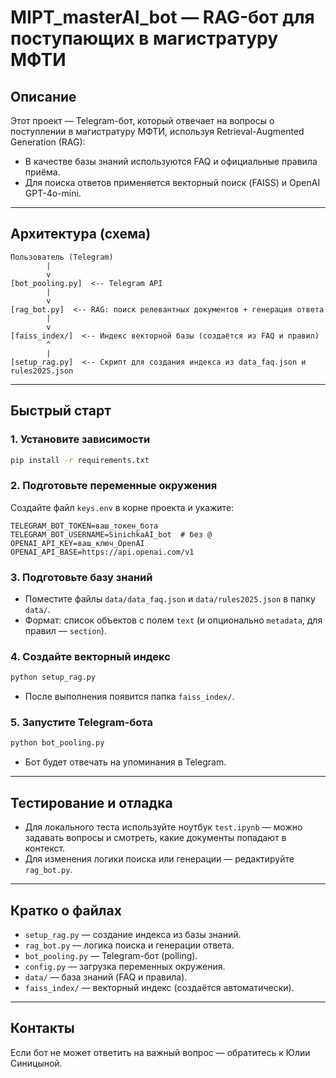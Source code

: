 # MIPT_masterAI_bot — RAG-бот для поступающих в магистратуру МФТИ

## Описание

Этот проект — Telegram-бот, который отвечает на вопросы о поступлении в магистратуру МФТИ, используя Retrieval-Augmented Generation (RAG):
- В качестве базы знаний используются FAQ и официальные правила приёма.
- Для поиска ответов применяется векторный поиск (FAISS) и OpenAI GPT-4o-mini.

---

## Архитектура (схема)

```
Пользователь (Telegram)
        |
        v
[bot_pooling.py]  <-- Telegram API
        |
        v
[rag_bot.py]  <-- RAG: поиск релевантных документов + генерация ответа
        |
        v
[faiss_index/]  <-- Индекс векторной базы (создаётся из FAQ и правил)
        ^
        |
[setup_rag.py]  <-- Скрипт для создания индекса из data_faq.json и rules2025.json
```

---

## Быстрый старт

### 1. Установите зависимости

```bash
pip install -r requirements.txt
```

### 2. Подготовьте переменные окружения

Создайте файл `keys.env` в корне проекта и укажите:
```
TELEGRAM_BOT_TOKEN=ваш_токен_бота
TELEGRAM_BOT_USERNAME=SinichkaAI_bot  # без @
OPENAI_API_KEY=ваш_ключ_OpenAI
OPENAI_API_BASE=https://api.openai.com/v1
```

### 3. Подготовьте базу знаний

- Поместите файлы `data/data_faq.json` и `data/rules2025.json` в папку `data/`.
- Формат: список объектов с полем `text` (и опционально `metadata`, для правил — `section`).

### 4. Создайте векторный индекс

```bash
python setup_rag.py
```
- После выполнения появится папка `faiss_index/`.

### 5. Запустите Telegram-бота

```bash
python bot_pooling.py
```
- Бот будет отвечать на упоминания в Telegram.

---

## Тестирование и отладка

- Для локального теста используйте ноутбук `test.ipynb` — можно задавать вопросы и смотреть, какие документы попадают в контекст.
- Для изменения логики поиска или генерации — редактируйте `rag_bot.py`.

---

## Кратко о файлах

- `setup_rag.py` — создание индекса из базы знаний.
- `rag_bot.py` — логика поиска и генерации ответа.
- `bot_pooling.py` — Telegram-бот (polling).
- `config.py` — загрузка переменных окружения.
- `data/` — база знаний (FAQ и правила).
- `faiss_index/` — векторный индекс (создаётся автоматически).

---

## Контакты
Если бот не может ответить на важный вопрос — обратитесь к Юлии Синицыной.
